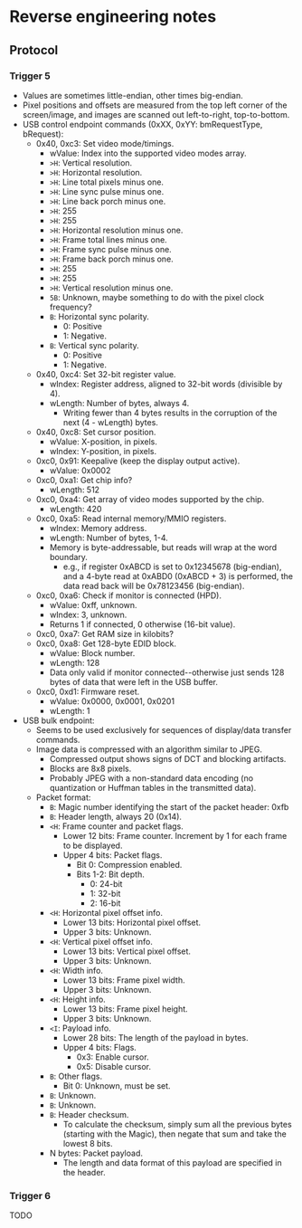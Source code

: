 # Reverse engineering notes


## Protocol


### Trigger 5

 * Values are sometimes little-endian, other times big-endian.
 * Pixel positions and offsets are measured from the top left corner of the
   screen/image, and images are scanned out left-to-right, top-to-bottom.
 * USB control endpoint commands (0xXX, 0xYY: bmRequestType, bRequest):
   * 0x40, 0xc3: Set video mode/timings.
     * wValue: Index into the supported video modes array.
     * `>H`: Vertical resolution.
     * `>H`: Horizontal resolution.
     * `>H`: Line total pixels minus one.
     * `>H`: Line sync pulse minus one.
     * `>H`: Line back porch minus one.
     * `>H`: 255
     * `>H`: 255
     * `>H`: Horizontal resolution minus one.
     * `>H`: Frame total lines minus one.
     * `>H`: Frame sync pulse minus one.
     * `>H`: Frame back porch minus one.
     * `>H`: 255
     * `>H`: 255
     * `>H`: Vertical resolution minus one.
     * `5B`: Unknown, maybe something to do with the pixel clock frequency?
     * `B`: Horizontal sync polarity.
       * 0: Positive
       * 1: Negative.
     * `B`: Vertical sync polarity.
       * 0: Positive
       * 1: Negative.
   * 0x40, 0xc4: Set 32-bit register value.
     * wIndex: Register address, aligned to 32-bit words (divisible by 4).
     * wLength: Number of bytes, always 4.
       * Writing fewer than 4 bytes results in the corruption of the next (4 -
         wLength) bytes.
   * 0x40, 0xc8: Set cursor position.
     * wValue: X-position, in pixels.
     * wIndex: Y-position, in pixels.
   * 0xc0, 0x91: Keepalive (keep the display output active).
     * wValue: 0x0002
   * 0xc0, 0xa1: Get chip info?
     * wLength: 512
   * 0xc0, 0xa4: Get array of video modes supported by the chip.
     * wLength: 420
   * 0xc0, 0xa5: Read internal memory/MMIO registers.
     * wIndex: Memory address.
     * wLength: Number of bytes, 1-4.
     * Memory is byte-addressable, but reads will wrap at the word boundary.
       * e.g., if register 0xABCD is set to 0x12345678 (big-endian), and a
         4-byte read at 0xABD0 (0xABCD + 3) is performed, the data read back
         will be 0x78123456 (big-endian).
   * 0xc0, 0xa6: Check if monitor is connected (HPD).
     * wValue: 0xff, unknown.
     * wIndex: 3, unknown.
     * Returns 1 if connected, 0 otherwise (16-bit value).
   * 0xc0, 0xa7: Get RAM size in kilobits?
   * 0xc0, 0xa8: Get 128-byte EDID block.
     * wValue: Block number.
     * wLength: 128
     * Data only valid if monitor connected--otherwise just sends 128 bytes of
       data that were left in the USB buffer.
   * 0xc0, 0xd1: Firmware reset.
     * wValue: 0x0000, 0x0001, 0x0201
     * wLength: 1
 * USB bulk endpoint:
   * Seems to be used exclusively for sequences of display/data transfer
     commands.
   * Image data is compressed with an algorithm similar to JPEG.
     * Compressed output shows signs of DCT and blocking artifacts.
     * Blocks are 8x8 pixels.
     * Probably JPEG with a non-standard data encoding (no quantization or
       Huffman tables in the transmitted data).
   * Packet format:
     * `B`: Magic number identifying the start of the packet header: 0xfb
     * `B`: Header length, always 20 (0x14).
     * `<H`: Frame counter and packet flags.
       * Lower 12 bits: Frame counter. Increment by 1 for each frame to be
         displayed.
       * Upper 4 bits: Packet flags.
         * Bit 0: Compression enabled.
         * Bits 1-2: Bit depth.
           * 0: 24-bit
           * 1: 32-bit
           * 2: 16-bit
     * `<H`: Horizontal pixel offset info.
       * Lower 13 bits: Horizontal pixel offset.
       * Upper 3 bits: Unknown.
     * `<H`: Vertical pixel offset info.
       * Lower 13 bits: Vertical pixel offset.
       * Upper 3 bits: Unknown.
     * `<H`: Width info.
       * Lower 13 bits: Frame pixel width.
       * Upper 3 bits: Unknown.
     * `<H`: Height info.
       * Lower 13 bits: Frame pixel height.
       * Upper 3 bits: Unknown.
     * `<I`: Payload info.
       * Lower 28 bits: The length of the payload in bytes.
       * Upper 4 bits: Flags.
         * 0x3: Enable cursor.
         * 0x5: Disable cursor.
     * `B`: Other flags.
       * Bit 0: Unknown, must be set.
     * `B`: Unknown.
     * `B`: Unknown.
     * `B`: Header checksum.
       * To calculate the checksum, simply sum all the previous bytes (starting
         with the Magic), then negate that sum and take the lowest 8 bits.
     * N bytes: Packet payload.
       * The length and data format of this payload are specified in the header.


### Trigger 6

TODO

